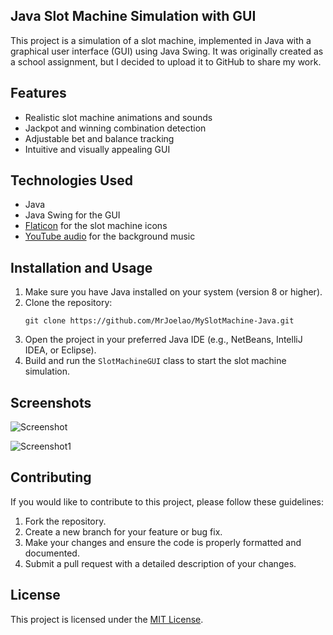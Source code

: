 ## Java Slot Machine Simulation with GUI

This project is a simulation of a slot machine, implemented in Java with a graphical user interface (GUI) using Java Swing. It was originally created as a school assignment, but I decided to upload it to GitHub to share my work.

## Features

- Realistic slot machine animations and sounds
- Jackpot and winning combination detection
- Adjustable bet and balance tracking
- Intuitive and visually appealing GUI

## Technologies Used

- Java
- Java Swing for the GUI
- [Flaticon](https://www.flaticon.com) for the slot machine icons
- [YouTube audio](https://www.youtube.com/watch?v=8nz_BWvCF_4) for the background music

## Installation and Usage

1. Make sure you have Java installed on your system (version 8 or higher).
2. Clone the repository:
   ```
   git clone https://github.com/MrJoelao/MySlotMachine-Java.git
   ```
3. Open the project in your preferred Java IDE (e.g., NetBeans, IntelliJ IDEA, or Eclipse).
4. Build and run the `SlotMachineGUI` class to start the slot machine simulation.

## Screenshots

![Screenshot](https://github.com/MrJoelao/mySlotMachineJavaApplicationSchoolExercise/assets/108810123/85fe5004-63d3-4b0c-970c-c965755baaae)

![Screenshot1](https://github.com/MrJoelao/mySlotMachineJavaApplicationSchoolExercise/assets/108810123/f835a54e-98f3-4869-80fd-169a68b48682)

## Contributing

If you would like to contribute to this project, please follow these guidelines:

1. Fork the repository.
2. Create a new branch for your feature or bug fix.
3. Make your changes and ensure the code is properly formatted and documented.
4. Submit a pull request with a detailed description of your changes.

## License

This project is licensed under the [MIT License](LICENSE).





